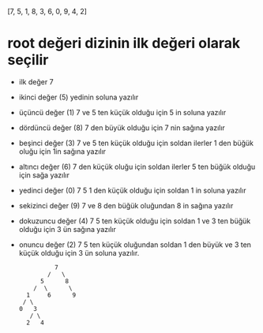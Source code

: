 [7, 5, 1, 8, 3, 6, 0, 9, 4, 2]  
# root değeri dizinin ilk değeri olarak seçilir
- ilk değer 7 
- ikinci değer (5) yedinin soluna yazılır
- üçüncü değer (1) 7 ve 5 ten küçük olduğu için 5 in soluna yazılır
- dördüncü değer (8) 7 den büyük olduğu için 7 nin sağına yazılır
- beşinci değer (3) 7 ve 5 ten küçük olduğu için soldan ilerler 1 den büğük oluğu için 1in sağına yazılır
- altıncı değer (6) 7 den küçük oluğu için soldan ilerler 5 ten büğük olduğu için sağa yazılır
- yedinci değer (0) 7 5 1 den küçük olduğu için soldan 1 in soluna yazılır
- sekizinci değer (9) 7 ve 8  den büğük oluğundan 8 in sağına yazılır
- dokuzuncu değer (4) 7 5 ten küçük olduğu için soldan 1 ve 3 ten büğük olduğu için 3 ün sağına yazılır 
- onuncu değer (2) 7 5 ten küçük oluğundan soldan 1 den büyük ve 3 ten küçük olduğu için 3 ün soluna yazılır.

                7
              /   \
            5      8
          /  \      \
        1     6      9
       / \
      0   3
         / \
        2   4 
